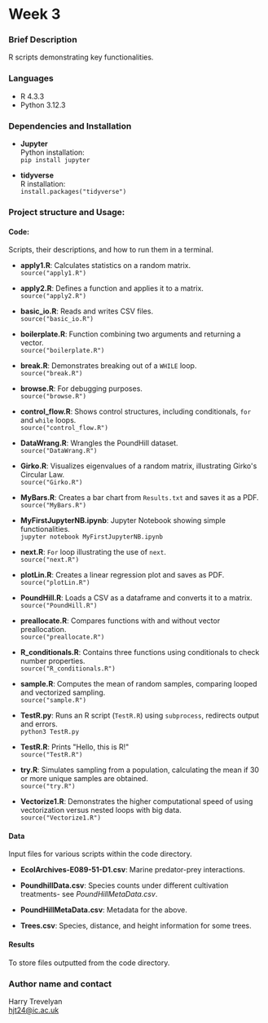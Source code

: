 # Week 3

### Brief Description
R scripts demonstrating key functionalities.

### Languages
- R 4.3.3
- Python 3.12.3

### Dependencies and Installation
- **Jupyter**  
  Python installation:  
  `pip install jupyter`

- **tidyverse**  
  R installation:  
  `install.packages("tidyverse")`
  
### Project structure and Usage:

#### Code:  
Scripts, their descriptions, and how to run them in a terminal.
  
- **apply1.R**: Calculates statistics on a random matrix.  
  `source("apply1.R")`
  
- **apply2.R**: Defines a function and applies it to a matrix.  
  `source("apply2.R")`
  
- **basic_io.R**: Reads and writes CSV files.  
  `source("basic_io.R")`
  
- **boilerplate.R**: Function combining two arguments and returning a vector.  
  `source("boilerplate.R")`
  
- **break.R**: Demonstrates breaking out of a `WHILE` loop.  
  `source("break.R")`
  
- **browse.R**: For debugging purposes.  
  `source("browse.R")`
  
- **control_flow.R**: Shows control structures, including conditionals, `for` and `while` loops.  
  `source("control_flow.R")`
  
- **DataWrang.R**: Wrangles the PoundHill dataset.  
  `source("DataWrang.R")`
  
- **Girko.R**: Visualizes eigenvalues of a random matrix, illustrating Girko's Circular Law.  
  `source("Girko.R")`
  
- **MyBars.R**: Creates a bar chart from `Results.txt` and saves it as a PDF.  
  `source("MyBars.R")`
  
- **MyFirstJupyterNB.ipynb**: Jupyter Notebook showing simple functionalities.  
  `jupyter notebook MyFirstJupyterNB.ipynb`
  
- **next.R**: `For` loop illustrating the use of `next`.  
  `source("next.R")`
  
- **plotLin.R**: Creates a linear regression plot and saves as PDF.  
  `source("plotLin.R")`
  
- **PoundHill.R**: Loads a CSV as a dataframe and converts it to a matrix.  
  `source("PoundHill.R")`
  
- **preallocate.R**: Compares functions with and without vector preallocation.  
  `source("preallocate.R")`
  
- **R_conditionals.R**: Contains three functions using conditionals to check number properties.  
  `source("R_conditionals.R")`
  
- **sample.R**: Computes the mean of random samples, comparing looped and vectorized sampling.  
  `source("sample.R")`
  
- **TestR.py**: Runs an R script (`TestR.R`) using `subprocess`, redirects output and errors.  
  `python3 TestR.py`
  
- **TestR.R**: Prints "Hello, this is R!"  
  `source("TestR.R")`
  
- **try.R**: Simulates sampling from a population, calculating the mean if 30 or more unique samples are obtained.  
  `source("try.R")`
  
- **Vectorize1.R**: Demonstrates the higher computational speed of using vectorization versus nested loops with big data.  
  `source("Vectorize1.R")`

#### Data
Input files for various scripts within the code directory.

- **EcolArchives-E089-51-D1.csv**: Marine predator-prey interactions.

- **PoundhillData.csv**: Species counts under different cultivation treatments- see *PoundHillMetaData.csv*.

- **PoundHillMetaData.csv**: Metadata for the above.

- **Trees.csv**: Species, distance, and height information for some trees.

#### Results
To store files outputted from the code directory.

### Author name and contact
Harry Trevelyan  
hjt24@ic.ac.uk
